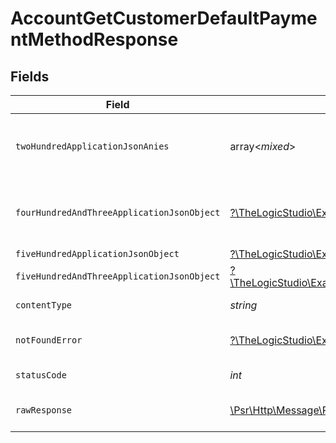 # AccountGetCustomerDefaultPaymentMethodResponse


## Fields

| Field                                                                                                                                                                                                                  | Type                                                                                                                                                                                                                   | Required                                                                                                                                                                                                               | Description                                                                                                                                                                                                            |
| ---------------------------------------------------------------------------------------------------------------------------------------------------------------------------------------------------------------------- | ---------------------------------------------------------------------------------------------------------------------------------------------------------------------------------------------------------------------- | ---------------------------------------------------------------------------------------------------------------------------------------------------------------------------------------------------------------------- | ---------------------------------------------------------------------------------------------------------------------------------------------------------------------------------------------------------------------- |
| `twoHundredApplicationJsonAnies`                                                                                                                                                                                       | array<*mixed*>                                                                                                                                                                                                         | :heavy_minus_sign:                                                                                                                                                                                                     | The response contains the details of the Payment Method that was marked as default for this Customer.                                                                                                                  |
| `fourHundredAndThreeApplicationJsonObject`                                                                                                                                                                             | [?\TheLogicStudio\ExactPayments\Models\Operations\AccountGetCustomerDefaultPaymentMethodResponseBody](../../Models/Operations/AccountGetCustomerDefaultPaymentMethodResponseBody.md)                                   | :heavy_minus_sign:                                                                                                                                                                                                     | **Access Denied**\<br/>Credentials supplied do not grant access to the requested resource.<br/>                                                                                                                        |
| `fiveHundredApplicationJsonObject`                                                                                                                                                                                     | [?\TheLogicStudio\ExactPayments\Models\Operations\AccountGetCustomerDefaultPaymentMethodCustomersResponseBody](../../Models/Operations/AccountGetCustomerDefaultPaymentMethodCustomersResponseBody.md)                 | :heavy_minus_sign:                                                                                                                                                                                                     | **Internal Server Error**<br/>                                                                                                                                                                                         |
| `fiveHundredAndThreeApplicationJsonObject`                                                                                                                                                                             | [?\TheLogicStudio\ExactPayments\Models\Operations\AccountGetCustomerDefaultPaymentMethodCustomersResponseResponseBody](../../Models/Operations/AccountGetCustomerDefaultPaymentMethodCustomersResponseResponseBody.md) | :heavy_minus_sign:                                                                                                                                                                                                     | **Service Unavailable**<br/>                                                                                                                                                                                           |
| `contentType`                                                                                                                                                                                                          | *string*                                                                                                                                                                                                               | :heavy_check_mark:                                                                                                                                                                                                     | HTTP response content type for this operation                                                                                                                                                                          |
| `notFoundError`                                                                                                                                                                                                        | [?\TheLogicStudio\ExactPayments\Models\Shared\NotFoundError](../../Models/Shared/NotFoundError.md)                                                                                                                     | :heavy_minus_sign:                                                                                                                                                                                                     | **Not Found**\<br/>The requested resource can not be found.<br/>                                                                                                                                                       |
| `statusCode`                                                                                                                                                                                                           | *int*                                                                                                                                                                                                                  | :heavy_check_mark:                                                                                                                                                                                                     | HTTP response status code for this operation                                                                                                                                                                           |
| `rawResponse`                                                                                                                                                                                                          | [\Psr\Http\Message\ResponseInterface](https://www.php-fig.org/psr/psr-7/#33-psrhttpmessageresponseinterface)                                                                                                           | :heavy_check_mark:                                                                                                                                                                                                     | Raw HTTP response; suitable for custom response parsing                                                                                                                                                                |
